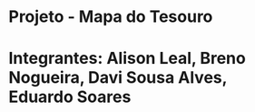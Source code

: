 # Projeto - Mapa do Tesouro
# Integrantes: Alison Leal, Breno Nogueira, Davi Sousa Alves, Eduardo Soares
